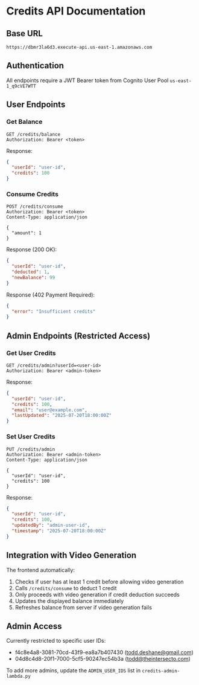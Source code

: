 # Credits API Documentation

## Base URL
`https://dbmr3la6d3.execute-api.us-east-1.amazonaws.com`

## Authentication
All endpoints require a JWT Bearer token from Cognito User Pool `us-east-1_q9cVE7WTT`

## User Endpoints

### Get Balance
```
GET /credits/balance
Authorization: Bearer <token>
```

Response:
```json
{
  "userId": "user-id",
  "credits": 100
}
```

### Consume Credits
```
POST /credits/consume
Authorization: Bearer <token>
Content-Type: application/json

{
  "amount": 1
}
```

Response (200 OK):
```json
{
  "userId": "user-id",
  "deducted": 1,
  "newBalance": 99
}
```

Response (402 Payment Required):
```json
{
  "error": "Insufficient credits"
}
```

## Admin Endpoints (Restricted Access)

### Get User Credits
```
GET /credits/admin?userId=<user-id>
Authorization: Bearer <admin-token>
```

Response:
```json
{
  "userId": "user-id",
  "credits": 100,
  "email": "user@example.com",
  "lastUpdated": "2025-07-20T18:00:00Z"
}
```

### Set User Credits
```
PUT /credits/admin
Authorization: Bearer <admin-token>
Content-Type: application/json

{
  "userId": "user-id",
  "credits": 100
}
```

Response:
```json
{
  "userId": "user-id",
  "credits": 100,
  "updatedBy": "admin-user-id",
  "timestamp": "2025-07-20T18:00:00Z"
}
```

## Integration with Video Generation

The frontend automatically:
1. Checks if user has at least 1 credit before allowing video generation
2. Calls `/credits/consume` to deduct 1 credit
3. Only proceeds with video generation if credit deduction succeeds
4. Updates the displayed balance immediately
5. Refreshes balance from server if video generation fails

## Admin Access

Currently restricted to specific user IDs:
- f4c8e4a8-3081-70cd-43f9-ea8a7b407430 (todd.deshane@gmail.com)
- 04d8c4d8-20f1-7000-5cf5-90247ec54b3a (todd@theintersecto.com)

To add more admins, update the `ADMIN_USER_IDS` list in `credits-admin-lambda.py`